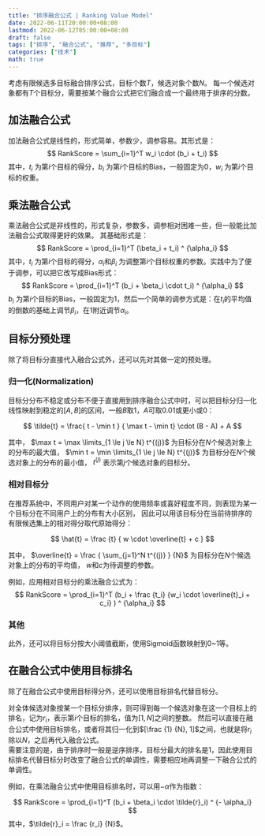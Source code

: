 ```yaml
---
title: "排序融合公式 | Ranking Value Model"
date: 2022-06-11T20:00:00+08:00
lastmod: 2022-06-12T05:00:00+08:00
draft: false
tags: ["排序", "融合公式", "推荐", "多目标"]
categories: ["技术"]
math: true
---
```


考虑有限候选多目标融合排序公式，目标个数$T$，候选对象个数$N$。
每一个候选对象都有$T$个目标分，需要按某个融合公式把它们融合成一个最终用于排序的分数。


## 加法融合公式
加法融合公式是线性的，形式简单，参数少，调参容易。其形式是：
$$
RankScore = \sum_{i=1}^T w_i \cdot (b_i + t_i)
$$
其中，$t_i$ 为第$i$个目标的得分，$b_i$ 为第$i$个目标的Bias，一般固定为0，$w_i$ 为第$i$个目标的权重。


## 乘法融合公式
乘法融合公式是非线性的，形式复杂，参数多，调参相对困难一些，但一般能比加法融合公式取得更好的效果。
其基础形式是：
$$
RankScore = \prod_{i=1}^T (\beta_i + t_i) ^ {\alpha_i}
$$
其中，$t_i$ 为第$i$个目标的得分，$\alpha_i$和$\beta_i$ 为调整第$i$个目标权重的参数。实践中为了便于调参，可以把它改写成Bias形式：
$$
RankScore = \prod_{i=1}^T (b_i + \beta_i \cdot t_i) ^ {\alpha_i}
$$
$b_i$ 为第$i$个目标的Bias，一般固定为1，然后一个简单的调参方式是：在$t_i$的平均值的倒数的基础上调节$\beta_i$，在1附近调节$\alpha_i$。


## 目标分预处理
除了将目标分直接代入融合公式外，还可以先对其做一定的预处理。

### 归一化(Normalization)
目标分分布不稳定或分布不便于直接用到排序融合公式中时，可以把目标分归一化线性映射到稳定的$[A, B]$的区间，一般$B$取1，$A$可取0.01或更小或0：

$$
\tilde{t} = \frac{ t - \min t } { \max t - \min t} \cdot (B - A) + A
$$

其中，
$\max t = \max \limits_{1 \le j \le N} t^{(j)}$ 为目标分在$N$个候选对象上的分布的最大值，
$\min t = \min \limits_{1 \le j \le N} t^{(j)}$ 为目标分在$N$个候选对象上的分布的最小值，
$t^{(j)}$ 表示第$j$个候选对象的目标分。


### 相对目标分
在推荐系统中，不同用户对某一个动作的使用频率或喜好程度不同，则表现为某一个目标分在不同用户上的分布有大小区别，
因此可以用该目标分在当前待排序的有限候选集上的相对得分取代原始得分：

$$
\hat{t} = \frac {t} { w \cdot \overline{t} + c }
$$

其中，
$\overline{t} = \frac { \sum_{j=1}^N t^{(j)} } {N}$ 为目标分在$N$个候选对象上的分布的平均值，
$w$和$c$为待调整的参数。


例如，应用相对目标分的乘法融合公式为：
$$
RankScore = \prod_{i=1}^T (b_i + \frac {t_i} {w_i \cdot \overline{t}_i + c_i} ) ^ {\alpha_i}
$$

### 其他
此外，还可以将目标分按大小阈值截断，使用Sigmoid函数映射到0~1等。


## 在融合公式中使用目标排名
除了在融合公式中使用目标得分外，还可以使用目标排名代替目标分。

对全体候选对象按某一个目标分排序，则可得到每一个候选对象在这一个目标上的排名，记为$r_i$，表示第$i$个目标的排名，值为$[1, N]$之间的整数。
然后可以直接在融合公式中使用目标排名，或者将其归一化到$[\frac {1} {N}, 1]$之间，也就是将$r_i$除以$N$，之后再代入融合公式。  
需要注意的是，由于排序时一般是逆序排序，目标分最大的排名是1，因此使用目标排名代替目标分时改变了融合公式的单调性，需要相应地再调整一下融合公式的单调性。

例如，在乘法融合公式中使用目标排名时，可以用$-\alpha$作为指数：

$$
RankScore = \prod_{i=1}^T (b_i + \beta_i \cdot \tilde{r}_i) ^ {- \alpha_i}
$$
其中，$\tilde{r}_i = \frac {r_i} {N}$。